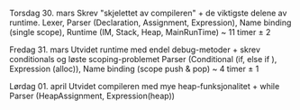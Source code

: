 
Torsdag     30. mars    Skrev "skjelettet av compileren" + de viktigste delene av runtime.
    Lexer, Parser (Declaration, Assignment, Expression), Name binding (single scope), Runtime (IM, Stack, Heap, MainRunTime)
    ~ 11 timer      ± 2
    
Fredag      31. mars    Utvidet runtime med endel debug-metoder + skrev conditionals og løste scoping-problemet
    Parser (Conditional (if, else if ), Expression (alloc)), Name binding (scope push & pop)
    ~ 4 timer       ± 1

Lørdag      01. april   Utvidet compileren med mye heap-funksjonalitet + while
    Parser (HeapAssignment, Expression(heap))
    